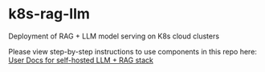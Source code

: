 # k8s-rag-llm
Deployment of RAG + LLM model serving on K8s cloud clusters

Please view step-by-step instructions to use components in this repo here: 
[User Docs for self-hosted LLM + RAG stack](https://tinyurl.com/elotl-chat)
